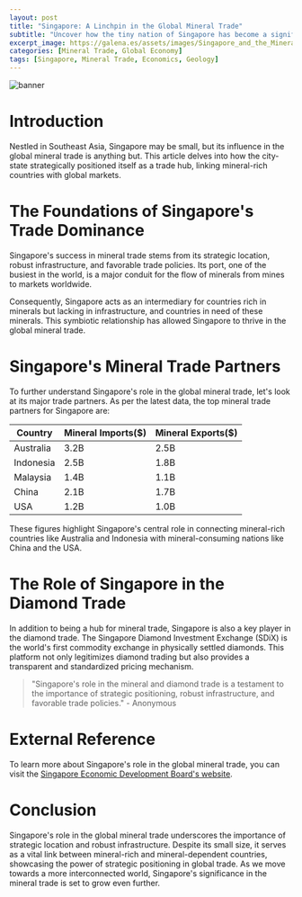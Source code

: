 ```yaml
---
layout: post
title: "Singapore: A Linchpin in the Global Mineral Trade"
subtitle: "Uncover how the tiny nation of Singapore has become a significant player in the world's mineral trade."
excerpt_image: https://galena.es/assets/images/Singapore_and_the_Mineral_Trade.png
categories: [Mineral Trade, Global Economy]
tags: [Singapore, Mineral Trade, Economics, Geology]
---
```


![banner](https://galena.es/assets/images/Singapore_and_the_Mineral_Trade.png)

# Introduction
Nestled in Southeast Asia, Singapore may be small, but its influence in the global mineral trade is anything but. This article delves into how the city-state strategically positioned itself as a trade hub, linking mineral-rich countries with global markets.

# The Foundations of Singapore's Trade Dominance

Singapore's success in mineral trade stems from its strategic location, robust infrastructure, and favorable trade policies. Its port, one of the busiest in the world, is a major conduit for the flow of minerals from mines to markets worldwide. 

Consequently, Singapore acts as an intermediary for countries rich in minerals but lacking in infrastructure, and countries in need of these minerals. This symbiotic relationship has allowed Singapore to thrive in the global mineral trade.

# Singapore's Mineral Trade Partners

To further understand Singapore's role in the global mineral trade, let's look at its major trade partners. As per the latest data, the top mineral trade partners for Singapore are:

| Country | Mineral Imports($) | Mineral Exports($) |
|---------|-------------------|--------------------|
| Australia | 3.2B | 2.5B |
| Indonesia | 2.5B | 1.8B |
| Malaysia | 1.4B | 1.1B |
| China | 2.1B | 1.7B |
| USA | 1.2B | 1.0B |

These figures highlight Singapore's central role in connecting mineral-rich countries like Australia and Indonesia with mineral-consuming nations like China and the USA.

# The Role of Singapore in the Diamond Trade

In addition to being a hub for mineral trade, Singapore is also a key player in the diamond trade. The Singapore Diamond Investment Exchange (SDiX) is the world's first commodity exchange in physically settled diamonds. This platform not only legitimizes diamond trading but also provides a transparent and standardized pricing mechanism.

> "Singapore's role in the mineral and diamond trade is a testament to the importance of strategic positioning, robust infrastructure, and favorable trade policies." - Anonymous

# External Reference

To learn more about Singapore's role in the global mineral trade, you can visit the [Singapore Economic Development Board's website](https://www.edb.gov.sg/en/our-industries/industries-and-partnerships/Energy-and-Chemicals.html).

# Conclusion

Singapore's role in the global mineral trade underscores the importance of strategic location and robust infrastructure. Despite its small size, it serves as a vital link between mineral-rich and mineral-dependent countries, showcasing the power of strategic positioning in global trade. As we move towards a more interconnected world, Singapore's significance in the mineral trade is set to grow even further.